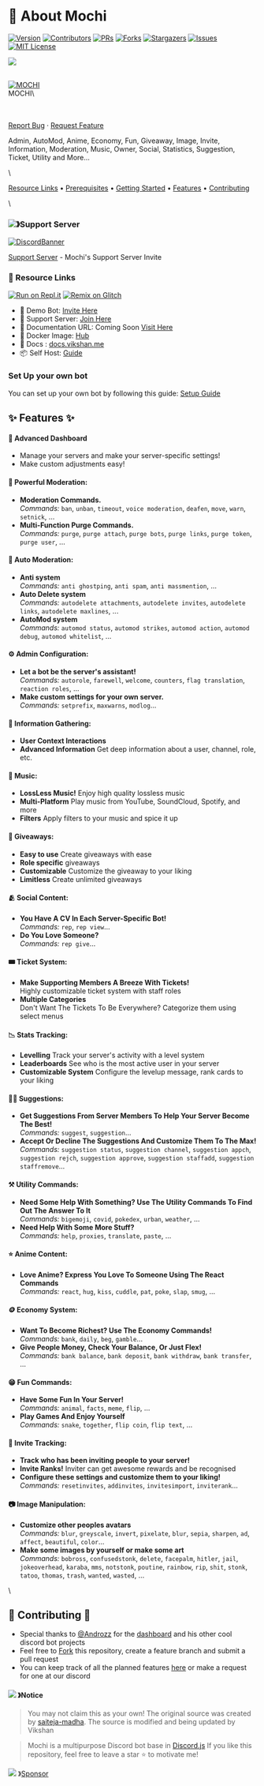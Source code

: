 # 🤖 About Mochi

[![Version](https://img.shields.io/github/package-json/v/vixshan/Mochi?style=for-the-badge)](../../../version-url/)
[![Contributors](https://img.shields.io/github/contributors/vixshan/Mochi.svg?style=for-the-badge)](https://github.com/vixshan/Mochi/graphs/contributors)
[![PRs](https://img.shields.io/github/issues-pr/vixshan/Mochi?style=for-the-badge)](https://github.com/vixshan/Mochi/pulls)
[![Forks](https://img.shields.io/github/forks/vixshan/Mochi.svg?style=for-the-badge)](https://github.com/vixshan/Mochi/network/members)
[![Stargazers](https://img.shields.io/github/stars/vixshan/Mochi.svg?style=for-the-badge)](https://github.com/vixshan/Mochi/stargazers)
[![Issues](https://img.shields.io/github/issues/vixshan/Mochi.svg?style=for-the-badge)](https://github.com/vixshan/Mochi/issues)
[![MIT License](https://img.shields.io/github/license/vixshan/Mochi.svg?style=for-the-badge)](https://github.com/vixshan/Mochi/blob/master/LICENSE)

![](https://capsule-render.vercel.app/api?type=waving&color=gradient&height=200&section=header&text=Mochi&fontSize=80&fontAlignY=35&animation=twinkling&fontColor=gradient)

\
[![MOCHI](../../.gitbook/assets/tmpng.png)](https://github.com/vixshan)\
MOCHI\

\
\
[Report Bug](https://github.com/vixshan/Mochi/issues) ·
[Request Feature](https://github.com/vixshan/Mochi/issues)

Admin, AutoMod, Anime, Economy, Fun, Giveaway, Image, Invite, Information,
Moderation, Music, Owner, Social, Statistics, Suggestion, Ticket, Utility and
More...

\

[Resource Links](./#-resource-links) • [Prerequisites](./#-prerequisites) •
[Getting Started](./#-getting-started) • [Features](./#-features) •
[Contributing](./#-contributing)

\

### ![](https://cdn.discordapp.com/emojis/1036083490292244493.png)》Support Server

[![DiscordBanner](https://invidget.switchblade.xyz/uMgS9evnmv)](https://discord.gg/uMgS9evnmv)

[Support Server](https://discord.gg/uMgS9evnmv) - Mochi's Support Server Invite

### 🔗 Resource Links

[![Run on Repl.it](https://repl.it/badge/github/vixshan/Mochi)](https://replit.com/@vikshan/Mochi)
[![Remix on Glitch](https://cdn.glitch.com/2703baf2-b643-4da7-ab91-7ee2a2d00b5b%2Fremix-button.svg)](https://glitch.com/edit/#!/import/github/vixshan/Mochi)

- 🤖 Demo Bot:
  [Invite Here](https://discord.com/oauth2/authorize?client_id=1009149789914546287&permissions=397602323830&scope=bot%20applications.commands)
- 🤝 Support Server: [Join Here](https://discord.gg/wMxe5PsnNg)
- 📂 Documentation URL: Coming Soon [Visit Here](https://docs.strangebot.xyz)
- 🐳 Docker Image: [Hub](https://hub.docker.com/r/saitejamadha/discord-js-bot)
- 📑 Docs : [docs.vikshan.me](https://docs.vikshan.me)
- 📦 Self Host: [Guide](https://docs.vikshan.me/additional/installation)

### Set Up your own bot

You can set up your own bot by following this guide:
[Setup Guide](../../../self-host.md)

## ✨ Features ✨

#### 📡 **Advanced Dashboard**

- Manage your servers and make your server-specific settings!
- Make custom adjustments easy!

#### 🛑 **Powerful Moderation:**

- **Moderation Commands.**\
  _Commands:_ `ban`, `unban`, `timeout`, `voice moderation`, `deafen`, `move`, `warn`,
  `setnick`, ...
- **Multi-Function Purge Commands.**\
  _Commands:_ `purge`, `purge attach`, `purge bots`, `purge links`, `purge token`,
  `purge user`, ...

#### 🤖 **Auto Moderation:**

- **Anti system**\
  _Commands:_ `anti ghostping`, `anti spam`, `anti massmention`, ...
- **Auto Delete system**\
  _Commands:_ `autodelete attachments`, `autodelete invites`, `autodelete links`,
  `autodelete maxlines`, ...
- **AutoMod system**\
  _Commands:_ `automod status`, `automod strikes`, `automod action`, `automod debug`,
  `automod whitelist`, ...

#### ⚙️ **Admin Configuration:**

- **Let a bot be the server's assistant!**\
  _Commands:_ `autorole`, `farewell`, `welcome`, `counters`, `flag translation`,
  `reaction roles`, ...
- **Make custom settings for your own server.**\
  _Commands:_ `setprefix`, `maxwarns`, `modlog`...

#### 💁 **Information Gathering:**

- **User Context Interactions**
- **Advanced Information** Get deep information about a user, channel, role,
  etc.

#### 🎵 **Music:**

- **LossLess Music!** Enjoy high quality lossless music
- **Multi-Platform** Play music from YouTube, SoundCloud, Spotify, and more
- **Filters** Apply filters to your music and spice it up

#### 🎉 **Giveaways:**

- **Easy to use** Create giveaways with ease
- **Role specific** giveaways
- **Customizable** Customize the giveaway to your liking
- **Limitless** Create unlimited giveaways

#### 🫂 **Social Content:**

- **You Have A CV In Each Server-Specific Bot!**\
  _Commands:_ `rep`, `rep view`...
- **Do You Love Someone?**\
  _Commands:_ `rep give`...

#### 🎟 **Ticket System:**

- **Make Supporting Members A Breeze With Tickets!**\
  Highly customizable ticket system with staff roles
- **Multiple Categories**\
  Don't Want The Tickets To Be Everywhere? Categorize them using select menus

#### 📉 **Stats Tracking:**

- **Levelling** Track your server's activity with a level system
- **Leaderboards** See who is the most active user in your server
- **Customizable System** Configure the levelup message, rank cards to your
  liking

#### 🙋‍♂️ **Suggestions:**

- **Get Suggestions From Server Members To Help Your Server Become The Best!**\
  _Commands:_ `suggest`, `suggestion`...
- **Accept Or Decline The Suggestions And Customize Them To The Max!**\
  _Commands:_ `suggestion status`, `suggestion channel`, `suggestion appch`, `suggestion rejch`,
  `suggestion approve`, `suggestion staffadd`, `suggestion staffremove`...

#### ⚒️ **Utility Commands:**

- **Need Some Help With Something? Use The Utility Commands To Find Out The
  Answer To It**\
  _Commands:_ `bigemoji`, `covid`, `pokedex`, `urban`, `weather`, ...
- **Need Help With Some More Stuff?**\
  _Commands:_ `help`, `proxies`, `translate`, `paste`, ...

#### ⭐ **Anime Content:**

- **Love Anime? Express You Love To Someone Using The React Commands**\
  _Commands:_ `react`, `hug`, `kiss`, `cuddle`, `pat`, `poke`, `slap`, `smug`, ...

#### 🪙 **Economy System:**

- **Want To Become Richest? Use The Economy Commands!**\
  _Commands:_ `bank`, `daily`, `beg`, `gamble`...
- **Give People Money, Check Your Balance, Or Just Flex!**\
  _Commands:_ `bank balance`, `bank deposit`, `bank withdraw`, `bank transfer`, ...

#### 😁 **Fun Commands:**

- **Have Some Fun In Your Server!**\
  _Commands:_ `animal`, `facts`, `meme`, `flip`, ...
- **Play Games And Enjoy Yourself**\
  _Commands:_ `snake`, `together`, `flip coin`, `flip text`, ...

#### 📨 **Invite Tracking:**

- **Track who has been inviting people to your server!**
- **Invite Ranks!** Inviter can get awesome rewards and be recognised
- **Configure these settings and customize them to your liking!**\
  _Commands:_ `resetinvites`, `addinvites`, `invitesimport`, `inviterank`...

#### 📷 **Image Manipulation:**

- **Customize other peoples avatars**\
  _Commands:_ `blur`, `greyscale`, `invert`, `pixelate`, `blur`, `sepia`, `sharpen`,
  `ad`, `affect`, `beautiful`, `color`...
- **Make some images by yourself or make some art**\
  _Commands:_ `bobross`, `confusedstonk`, `delete`, `facepalm`, `hitler`, `jail`,
  `jokeoverhead`, `karaba`, `mms`, `notstonk`, `poutine`, `rainbow`, `rip`, `shit`,
  `stonk`, `tatoo`, `thomas`, `trash`, `wanted`, `wasted`, ...

\

## 🤝 Contributing 🤝

- Special thanks to [@Androzz](https://github.com/Androz2091/AtlantaBot) for the
  [dashboard](https://github.com/Androz2091/AtlantaBot) and his other cool
  discord bot projects
- Feel free to [Fork](https://github.com/vixshan/discord-js-bot/fork) this
  repository, create a feature branch and submit a pull request
- You can keep track of all the planned features
  [here](https://github.com/vixshan/discord-js-bot/projects) or make a request
  for one at our discord

#### ![](https://cdn.discordapp.com/emojis/1055803759831294013.png) 》Notice

> You may not claim this as your own! The original source was created by
> [saiteja-madha](https://github.com/saiteja-madha). The source is modified and
> being updated by Vikshan

> Mochi is a multipurpose Discord bot base in
> [Discord.js](https://github.com/Discordjs/discordjs) If you like this
> repository, feel free to leave a star ⭐ to motivate me!

![](https://cdn.discordapp.com/emojis/809085860632985630.png)
》[Sponsor](https://github.com/sponsors/vixshan)
